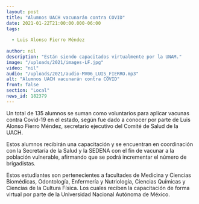 ```yaml
---
layout: post
title: "Alumnos UACH vacunarán contra COVID"
date: 2021-01-22T21:00:00.000-06:00
tags:
  
  - Luis Alonso Fierro Méndez
  
author: nil
description: "Están siendo capacitados virtualmente por la UNAM."
image: "/uploads/2021/images-LF.jpg"
video: "nil"
audio: "/uploads/2021/audio-MV06_LUIS_FIERRO.mp3"
alt: "Alumnos UACH vacunarán contra COVID"
front: false
section: "Local"
news_id: 182379
---
```


Un total de 135 alumnos se suman como voluntarios para aplicar vacunas contra Covid-19 en el estado, según fue dado a conocer por parte de Luis Alonso Fierro Méndez, secretario ejecutivo del Comité de Salud de la UACH.

Estos alumnos recibirán una capacitación y se encuentran en coordinación con la Secretaría de la Salud y la SEDENA con el fin de vacunar a la población vulnerable, afirmando que se podrá incrementar el número de brigadistas.

Estos estudiantes son pertenecientes a facultades de Medicina y Ciencias Biomédicas, Odontología, Enfermería y Nutriología, Ciencias Químicas y Ciencias de la Cultura Física. Los cuales reciben la capacitación de forma virtual por parte de la Universidad Nacional Autónoma de México.
